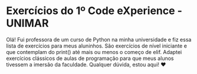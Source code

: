 # Exercícios do 1º Code eXperience - UNIMAR
Olá!
Fui professora de um curso de Python na minha universidade e fiz essa lista de exercícios para meus aluninhos. São exercícios de nível iniciante e que contemplam do print() até mais ou menos o começo de elif. Adaptei exercícios clássicos de aulas de programação para que meus alunos tivessem a imersão da faculdade. Qualquer dúvida, estou aqui! ❤
